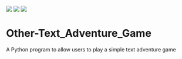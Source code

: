 ![](https://img.shields.io/badge/Category-Other-success)
![](https://img.shields.io/badge/Program-Python-green)
![](https://img.shields.io/badge/Resource-UNC-blue)

# Other-Text_Adventure_Game
A Python program to allow users to play a simple text adventure game

